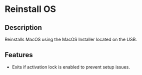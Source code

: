 # Reinstall OS
## Description
Reinstalls MacOS using the MacOS Installer located on the USB.
## Features
 - Exits if activation lock is enabled to prevent setup issues.